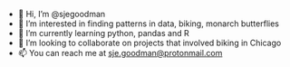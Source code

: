 - 👋 Hi, I’m @sjegoodman
- 👀 I’m interested in finding patterns in data, biking, monarch butterflies
- 🌱 I’m currently learning python, pandas and R
- 💞️ I’m looking to collaborate on projects that involved biking in Chicago
- 📫 You can reach me at sje.goodman@protonmail.com

<!---
sjegoodman/sjegoodman is a ✨ special ✨ repository because its `README.md` (this file) appears on your GitHub profile.
You can click the Preview link to take a look at your changes.
--->
